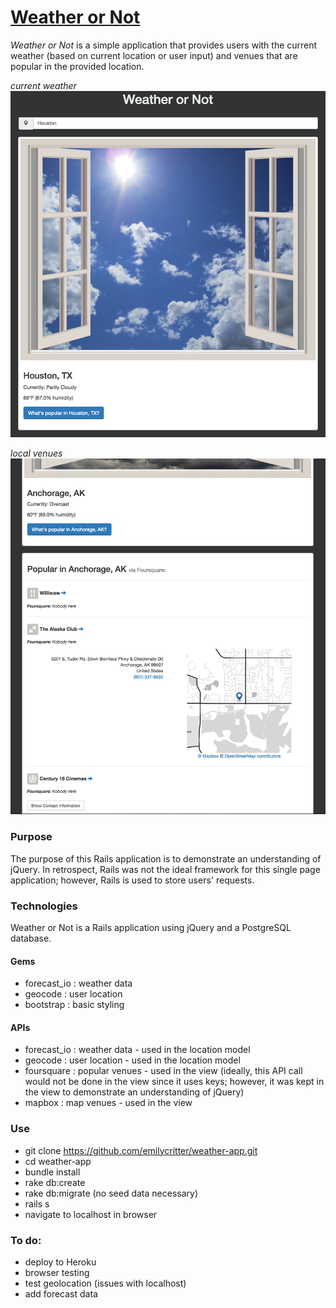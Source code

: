 # [Weather or Not](http://emilycritter-weather.herokuapp.com/)

*Weather or Not* is a simple application that provides users with the current weather (based on current location or user input) and venues that are popular in the provided location.

*current weather*
![landing_page](/screenshots/landing.png?raw=true)

*local venues*
![landing_page](/screenshots/foursquare.png?raw=true)

### Purpose
The purpose of this Rails application is to demonstrate an understanding of jQuery.
In retrospect, Rails was not the ideal framework for this single page application; however, Rails is used to store users' requests.

### Technologies
Weather or Not is a Rails application using jQuery and a PostgreSQL database.
#### Gems
* forecast_io : weather data
* geocode : user location
* bootstrap : basic styling


#### APIs
* forecast_io : weather data - used in the location model
* geocode : user location - used in the location model
* foursquare : popular venues - used in the view (ideally, this API call would not be done in the view since it uses keys; however, it was kept in the view to demonstrate an understanding of jQuery)
* mapbox : map venues - used in the view

### Use
* git clone https://github.com/emilycritter/weather-app.git
* cd weather-app
* bundle install
* rake db:create
* rake db:migrate
(no seed data necessary)
* rails s
* navigate to localhost in browser

### To do:
* deploy to Heroku
* browser testing
* test geolocation (issues with localhost)
* add forecast data
